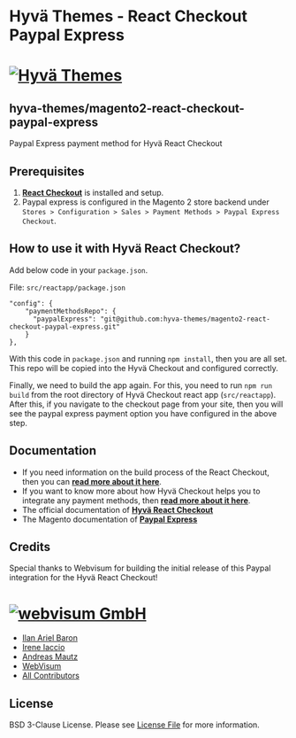 # Hyvä Themes - React Checkout Paypal Express

# [![Hyvä Themes](https://github.com/hyva-themes/magento2-react-checkout/blob/documentation/docs/images/logo-hyva.svg)](https://hyva.io/)

## hyva-themes/magento2-react-checkout-paypal-express

Paypal Express payment method for Hyvä React Checkout

## Prerequisites

1. **[React Checkout](https://github.com/hyva-themes/magento2-react-checkout)** is installed and setup.
2. Paypal express is configured in the Magento 2 store backend under `Stores > Configuration > Sales > Payment Methods > Paypal Express Checkout`.

## How to use it with Hyvä React Checkout?
Add below code in your `package.json`.

File: `src/reactapp/package.json`

```
"config": {
    "paymentMethodsRepo": {
      "paypalExpress": "git@github.com:hyva-themes/magento2-react-checkout-paypal-express.git"
    }
},
```
With this code in `package.json` and running `npm install`, then you are all set. This repo will be copied into the Hyvä Checkout and configured correctly.

Finally, we need to build the app again. For this, you need to run `npm run build` from the root directory of Hyvä Checkout react app (`src/reactapp`). After this, if you navigate to the checkout page from your site, then you will see the paypal express payment option you have configured in the above step.

## Documentation

- If you need information on the build process of the React Checkout, then you can **[read more about it here](https://hyva-themes.github.io/magento2-react-checkout/build/)**.
- If you want to know more about how Hyvä Checkout helps you to integrate any payment methods, then **[read more about it here](https://hyva-themes.github.io/magento2-react-checkout/payment-integration/)**.
- The official documentation of **[Hyvä React Checkout](https://hyva-themes.github.io/magento2-react-checkout)**
- The Magento documentation of **[Paypal Express](https://docs.magento.com/user-guide/payment/paypal-express-checkout.html)**

## Credits

Special thanks to Webvisum for building the initial release of this Paypal integration for the Hyvä React Checkout!

# [![webvisum GmbH](https://webvisum.de/media/logo/websites/1/logo.png)](https://webvisum.de)

- [Ilan Ariel Baron][link-author]
- [Irene Iaccio][link-author2]
- [Andreas Mautz][link-author3]
- [WebVisum][link-company1]
- [All Contributors][link-contributors]

## License

BSD 3-Clause License. Please see [License File](LICENSE.txt) for more information.

[link-author]: https://github.com/ilanarielbaron
[link-author2]: https://github.com/nuovecode
[link-author3]: https://github.com/mautz-et-tong

[link-company1]: https://webvisum.de
[link-contributors]: ../../contributors


